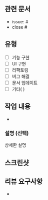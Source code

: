 <!--
제목은 `feat[#issue 번호]: 기능 구현 내용`으로 작성해 주세요
예시) feat[#Issue number]: 기능 구현
-->

## 관련 문서
- issue: #
- close #
  
## 유형
- [ ] 기능 구현
- [ ] UI 구현
- [ ] 리팩토링
- [ ] 버그 해결
- [ ] 문서 업데이트
- [ ] 기타( )

## 작업 내용
<!-- 작업한 내용을 카테고리와 함께 설명해주세요
ex) - [UI 구현] 간결하게 작성 
-->
- 

### 설명 (선택)
상세한 설명


## 스크린샷 
<!-- Responsive viewer 사용하여 PC, Tablet, Mobile 사이즈를 한 장으로 캡쳐해주세요 -->

## 리뷰 요구사항
<!-- 리뷰어가 특별히 봐주었으면 하는 부분이 있다면 작성해주세요
ex) 메서드 XXX의 이름을 더 잘 짓고 싶은데 혹시 좋은 명칭이 있을까요?
-->
- 
